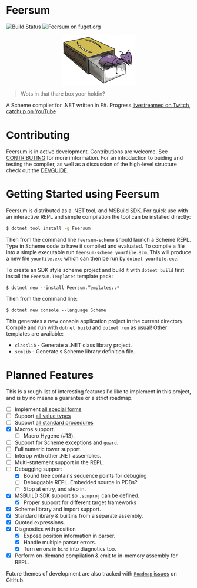 # Feersum

[![Build Status](https://dev.azure.com/iwillspeak/GitHub/_apis/build/status/iwillspeak.feersum?branchName=main)](https://dev.azure.com/iwillspeak/GitHub/_build/latest?definitionId=4&branchName=main) [![Feersum on fuget.org](https://www.fuget.org/packages/Feersum/badge.svg)](https://www.fuget.org/packages/Feersum)

<img src="docs/Logo_colour_sm.png" alt="Ant in a box" style="display: block; margin-left: auto; margin-right: auto;" />

> Wots in that thare box yoor holdin?

A Scheme compiler for .NET written in F#. Progress
[livestreamed on Twitch][twitch], [catchup on YouTube][yt]

# Contributing

Feersum is in active development. Contributions are welcome. See
[CONTRIBUTING][contributing] for more imformation. For an introduction to
buiding and testing the compiler, as well as a discussion of the high-level
structure check out the [DEVGUIDE][devguide].

# Getting Started using Feersum

Feersum is distributed as a .NET tool, and MSBuild SDK. For quick use with an
interactive REPL and simple compilation the tool can be installed directly:

```bash
$ dotnet tool install -g Feersum
```

Then from the command line `feersum-scheme` should launch a Scheme REPL. Type in
Scheme code to have it compiled and evaluated. To compile a file into a simple
executable run `feersum-scheme yourfile.scm`. This will produce a new file
`yourfile.exe` which can then be run by `dotnet yourfile.exe`.

To create an SDK style scheme project and build it with `dotnet build` first
install the `Feersum.Templates` template pack:

```
$ dotnet new --install Feersum.Templates::*
```

Then from the command line:

```
$ dotnet new console --language Scheme
```

This generates a new console application project in the current directory.
Compile and run with `dotnet build` and `dotnet run` as usual! Other templates
are available:

 * `classlib` - Generate a .NET class library project.
 * `scmlib` - Generate s Scheme library definition file.

# Planned Features

This is a rough list of interesting features I'd like to implement in this project,
and is by no means a guarantee or a strict roadmap.

 * [ ] Implement [all special forms](docs/special-forms.md)
 * [ ] Support [all value types](docs/values.md)
 * [ ] Support [all standard procedures](docs/standard-procedures.md)
 * [x] Macros support.
   * [ ] Macro Hygene (#13).
 * [ ] Support for Scheme exceptions and `guard`.
 * [ ] Full numeric tower support.
 * [ ] Interop with other .NET assemblies.
 * [ ] Multi-statement support in the REPL.
 * [ ] Debugging support
   * [x] Bound tree contains sequence points for debuging
   * [ ] Debuggable REPL. Embedded source in PDBs?
   * [ ] Stop at entry, and step in.
 * [x] MSBUILD SDK support so `.scmproj` can be defined.
   * [x] Proper support for different target frameworks
 * [x] Scheme library and import support.
 * [x] Standard library & builtins from a separate assembly.
 * [x] Quoted expressions.
 * [x] Diagnostics with position
    * [x] Expose position information in parser.
    * [x] Handle multiple parser errors.
    * [x] Turn errors in `bind` into diagnotics too.
 * [x] Perform on-demand compilation & emit to in-memory assembly for REPL.

Future themes of development are also tracked with
[`Roadmap` issues][roadmap_issues] on GitHub.
 
  [twitch]: https://twitch.tv/iwillspeak
  [yt]: https://www.youtube.com/playlist?list=PLCum1jXOlhoRCBewbQD8ELE7B_7EWnWaO
  [contributing]: CONTRIBUTING.md
  [devguide]: DEVGUIDE.md
  [exmaple_gist]: https://gist.github.com/iwillspeak/efc9342c63c07a2a763dd814f555f7ee
  [roadmap_issues]: https://github.com/iwillspeak/feersum/issues?q=is%3Aopen+is%3Aissue+label%3ARoadmap
